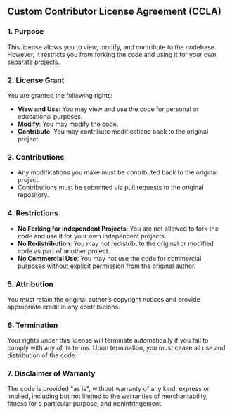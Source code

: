 ## Custom Contributor License Agreement (CCLA)

### 1. Purpose

This license allows you to view, modify, and contribute to the codebase. However, it restricts you from forking the code and using it for your own separate projects.

### 2. License Grant

You are granted the following rights:
- **View and Use**: You may view and use the code for personal or educational purposes.
- **Modify**: You may modify the code.
- **Contribute**: You may contribute modifications back to the original project.

### 3. Contributions

- Any modifications you make must be contributed back to the original project.
- Contributions must be submitted via pull requests to the original repository.

### 4. Restrictions

- **No Forking for Independent Projects**: You are not allowed to fork the code and use it for your own independent projects.
- **No Redistribution**: You may not redistribute the original or modified code as part of another project.
- **No Commercial Use**: You may not use the code for commercial purposes without explicit permission from the original author.

### 5. Attribution

You must retain the original author’s copyright notices and provide appropriate credit in any contributions.

### 6. Termination

Your rights under this license will terminate automatically if you fail to comply with any of its terms. Upon termination, you must cease all use and distribution of the code.

### 7. Disclaimer of Warranty

The code is provided "as is", without warranty of any kind, express or implied, including but not limited to the warranties of merchantability, fitness for a particular purpose, and noninfringement.
